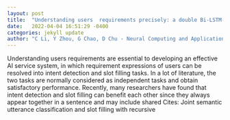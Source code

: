 ```yaml
---
layout: post
title:  "Understanding users  requirements precisely: a double Bi-LSTM-CRF joint model for detecting user s intentions and slot tags"
date:   2022-04-04 16:51:29 -0400
categories: jekyll update
author: "C Li, Y Zhou, G Chao, D Chu - Neural Computing and Applications, 2022"
---
```

Understanding users  requirements are essential to developing an effective AI service system, in which requirement expressions of users can be resolved into intent detection and slot filling tasks. In a lot of literature, the two tasks are normally considered as independent tasks and obtain satisfactory performance. Recently, many researchers have found that intent detection and slot filling can benefit each other since they always appear together in a sentence and may include shared Cites: Joint semantic utterance classification and slot filling with recursive